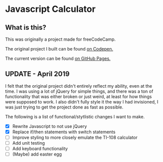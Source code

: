 # Javascript Calculator

## What is this?

This was originally a project made for freeCodeCamp.

The original project I built can be found [on Codepen.](https://codepen.io/JSmurf/pen/qRBYLQ)

The current version can be found [on GitHub Pages.](https://jsmurf.github.io/javascript-calculator)

## UPDATE - April 2019

I felt that the original project didn't entirely reflect my ability, even at the time. I was using a lot of jQuery for simple things, and there was a ton of functionality that was either broken or just weird, at least for how things were supposed to work. I also didn't fully style it the way I had invisioned, I was just trying to get the project done as fast as possible.

The following is a list of functional/stytlistic changes I want to make. 

- [x] Rewrite Javascript to not use jQuery
- [x] Replace if/then statements with switch statements
- [ ] Improve styling to more closely emulate the TI-108 calculator
- [ ] Add unit testing
- [ ] Add keyboard functionality
- [ ] (Maybe) add easter egg
